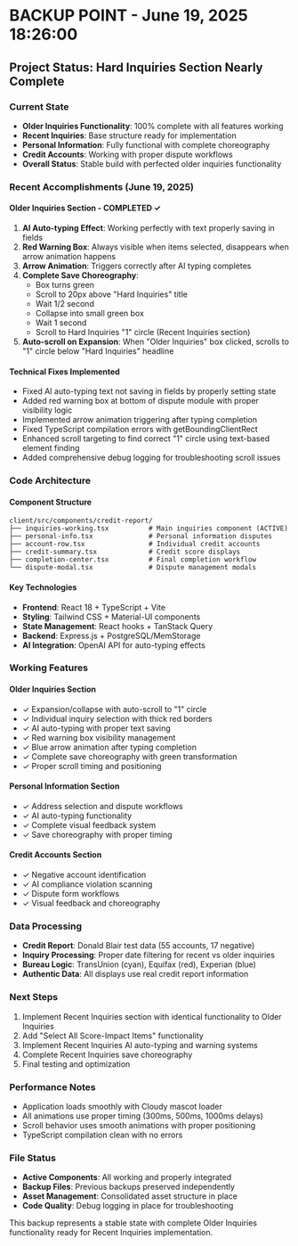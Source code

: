 # BACKUP POINT - June 19, 2025 18:26:00

## Project Status: Hard Inquiries Section Nearly Complete

### Current State
- **Older Inquiries Functionality**: 100% complete with all features working
- **Recent Inquiries**: Base structure ready for implementation
- **Personal Information**: Fully functional with complete choreography
- **Credit Accounts**: Working with proper dispute workflows
- **Overall Status**: Stable build with perfected older inquiries functionality

### Recent Accomplishments (June 19, 2025)

#### Older Inquiries Section - COMPLETED ✓
1. **AI Auto-typing Effect**: Working perfectly with text properly saving in fields
2. **Red Warning Box**: Always visible when items selected, disappears when arrow animation happens
3. **Arrow Animation**: Triggers correctly after AI typing completes
4. **Complete Save Choreography**: 
   - Box turns green
   - Scroll to 20px above "Hard Inquiries" title
   - Wait 1/2 second
   - Collapse into small green box
   - Wait 1 second
   - Scroll to Hard Inquiries "1" circle (Recent Inquiries section)
5. **Auto-scroll on Expansion**: When "Older Inquiries" box clicked, scrolls to "1" circle below "Hard Inquiries" headline

#### Technical Fixes Implemented
- Fixed AI auto-typing text not saving in fields by properly setting state
- Added red warning box at bottom of dispute module with proper visibility logic
- Implemented arrow animation triggering after typing completion
- Fixed TypeScript compilation errors with getBoundingClientRect
- Enhanced scroll targeting to find correct "1" circle using text-based element finding
- Added comprehensive debug logging for troubleshooting scroll issues

### Code Architecture

#### Component Structure
```
client/src/components/credit-report/
├── inquiries-working.tsx          # Main inquiries component (ACTIVE)
├── personal-info.tsx              # Personal information disputes
├── account-row.tsx                # Individual credit accounts
├── credit-summary.tsx             # Credit score displays
├── completion-center.tsx          # Final completion workflow
└── dispute-modal.tsx              # Dispute management modals
```

#### Key Technologies
- **Frontend**: React 18 + TypeScript + Vite
- **Styling**: Tailwind CSS + Material-UI components
- **State Management**: React hooks + TanStack Query
- **Backend**: Express.js + PostgreSQL/MemStorage
- **AI Integration**: OpenAI API for auto-typing effects

### Working Features

#### Older Inquiries Section
- ✓ Expansion/collapse with auto-scroll to "1" circle
- ✓ Individual inquiry selection with thick red borders
- ✓ AI auto-typing with proper text saving
- ✓ Red warning box visibility management
- ✓ Blue arrow animation after typing completion
- ✓ Complete save choreography with green transformation
- ✓ Proper scroll timing and positioning

#### Personal Information Section
- ✓ Address selection and dispute workflows
- ✓ AI auto-typing functionality
- ✓ Complete visual feedback system
- ✓ Save choreography with proper timing

#### Credit Accounts Section
- ✓ Negative account identification
- ✓ AI compliance violation scanning
- ✓ Dispute form workflows
- ✓ Visual feedback and choreography

### Data Processing
- **Credit Report**: Donald Blair test data (55 accounts, 17 negative)
- **Inquiry Processing**: Proper date filtering for recent vs older inquiries
- **Bureau Logic**: TransUnion (cyan), Equifax (red), Experian (blue)
- **Authentic Data**: All displays use real credit report information

### Next Steps
1. Implement Recent Inquiries section with identical functionality to Older Inquiries
2. Add "Select All Score-Impact Items" functionality
3. Implement Recent Inquiries AI auto-typing and warning systems
4. Complete Recent Inquiries save choreography
5. Final testing and optimization

### Performance Notes
- Application loads smoothly with Cloudy mascot loader
- All animations use proper timing (300ms, 500ms, 1000ms delays)
- Scroll behavior uses smooth animations with proper positioning
- TypeScript compilation clean with no errors

### File Status
- **Active Components**: All working and properly integrated
- **Backup Files**: Previous backups preserved independently
- **Asset Management**: Consolidated asset structure in place
- **Code Quality**: Debug logging in place for troubleshooting

This backup represents a stable state with complete Older Inquiries functionality ready for Recent Inquiries implementation.
